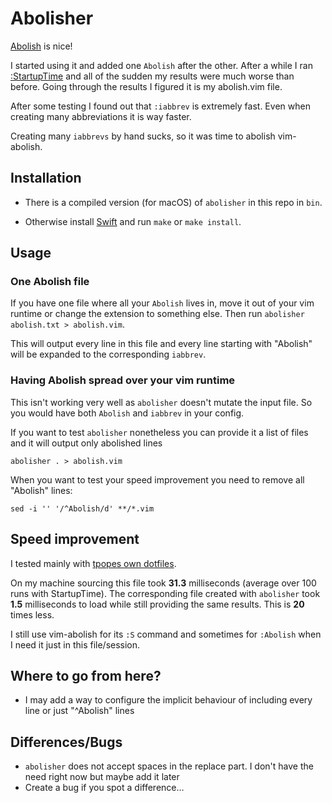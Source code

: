 # Abolisher

[Abolish](https://github.com/tpope/vim-abolish) is nice!

I started using it and added one `Abolish` after the other.
After a while I ran [:StartupTime](https://gihub.com/tweekmonster/startuptime.vim) and all of the sudden my results were much worse than before.
Going through the results I figured it is my abolish.vim file.

After some testing I found out that `:iabbrev` is extremely fast. Even when creating many abbreviations it is way faster.

Creating many `iabbrevs` by hand sucks, so it was time to abolish vim-abolish.

## Installation

* There is a compiled version (for macOS) of `abolisher` in this repo in `bin`.

* Otherwise install [Swift](https://swift.org) and run `make` or `make install`.

## Usage

### One Abolish file

If you have one file where all your `Abolish` lives in, move it out of your vim runtime or change the extension to something else.
Then run `abolisher abolish.txt > abolish.vim`.

This will output every line in this file and every line starting with "Abolish" will be expanded to the corresponding `iabbrev`.

### Having Abolish spread over your vim runtime

This isn't working very well as `abolisher` doesn't mutate the input file. So you would have both `Abolish` and `iabbrev` in your config.

If you want to test `abolisher` nonetheless you can provide it a list of files and it will output only abolished lines

`abolisher . > abolish.vim`

When you want to test your speed improvement you need to remove all "Abolish" lines:

`sed -i '' '/^Abolish/d' **/*.vim`

## Speed improvement

I tested mainly with [tpopes own dotfiles](https://github.com/tpope/tpope/blob/master/.vim/after/plugin/abolish_tpope.vim).

On my machine sourcing this file took **31.3** milliseconds (average over 100 runs with StartupTime).
The corresponding file created with `abolisher` took **1.5** milliseconds to load while still providing the same results.
This is **20** times less.

I still use vim-abolish for its `:S` command and sometimes for `:Abolish` when I need it just in this file/session.

## Where to go from here?

* I may add a way to configure the implicit behaviour of including every line or just "^Abolish" lines

## Differences/Bugs

* `abolisher` does not accept spaces in the replace part. I don't have the need right now but maybe add it later
* Create a bug if you spot a difference...
